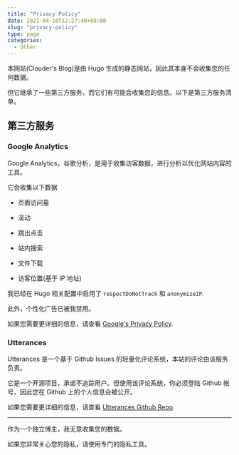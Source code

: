 ```yaml
---
title: "Privacy Policy"
date: 2021-04-10T12:27:48+08:00
slug: "privacy-policy"
type: page
categories:
  - Other
---
```


本网站(Clouder's Blog)是由 Hugo 生成的静态网站，因此其本身不会收集您的任何数据。

但它继承了一些第三方服务，而它们有可能会收集您的信息。以下是第三方服务清单。

## 第三方服务

### Google Analytics

Google Analytics，谷歌分析，是用于收集访客数据，进行分析以优化网站内容的工具。

它会收集以下数据

- 页面访问量

- 滚动

- 跳出点击

- 站内搜索

- 文件下载

- 访客位置(基于 IP 地址)

我已经在 Hugo 相关配置中启用了 `respectDoNotTrack` 和 `anonymizeIP`. 

此外，个性化广告已被我禁用。

如果您需要更详细的信息，请查看 [Google's Privacy Policy](https://policies.google.com/privacy).

### Utterances

Utterances 是一个基于 Github Issues 的轻量化评论系统，本站的评论由该服务负责。

它是一个开源项目，承诺不追踪用户。但使用该评论系统，你必须登陆 Github 帐号，因此您在 Github 上的个人信息会被公开。

如果您需要更详细的信息，请查看 [Utterances Github Repo](https://github.com/utterance/utterances).

---

作为一个独立博主，我无意收集您的数据。

如果您非常关心您的隐私，请使用专门的隐私工具。